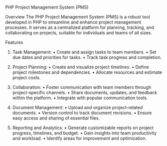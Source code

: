PHP Project Management System (PMS)

Overview
The PHP Project Management System (PMS) is a robust tool developed in PHP to streamline and enhance project management processes. It serves as a centralized platform for planning, tracking, and collaborating on projects, suitable for individuals and teams of all sizes.

Features

1.	Task Management:
•	Create and assign tasks to team members.
•	Set due dates and priorities for tasks.
•	Track task progress and completion.

2.	Project Planning:
•	Create and visualize project timelines.
•	Define project milestones and dependencies.
•	Allocate resources and estimate project costs.

3.	Collaboration:
•	Foster communication with team members through project-specific channels.
•	Share documents, updates, and feedback within the platform.
•	Integrate with popular communication tools.

4.	Document Management:
•	Upload and organize project-related documents.
•	Version control to track document revisions.
•	Ensure easy access and sharing of essential files.

5.	Reporting and Analytics:
•	Generate customizable reports on project progress, timelines, and budget.
•	Gain insights into team productivity and workload.
•	Identify areas for improvement and optimization.

